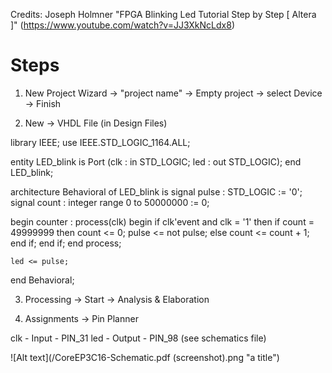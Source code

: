 Credits: Joseph Holmner "FPGA Blinking Led Tutorial Step by Step [ Altera ]" (https://www.youtube.com/watch?v=JJ3XkNcLdx8)

# Steps

1. New Project Wizard -> "project name" -> Empty project -> select Device -> Finish

2. New -> VHDL File (in Design Files)

library IEEE;
use IEEE.STD_LOGIC_1164.ALL;
 
entity LED_blink is
	Port (clk : in STD_LOGIC;
			led : out STD_LOGIC);
end LED_blink;

architecture Behavioral of LED_blink is
	signal pulse : STD_LOGIC := '0';
	signal count : integer range 0 to 50000000 := 0;
	
	
begin
	counter : process(clk)
	begin
		if clk'event and clk = '1' then
			if count = 49999999 then
				count <= 0;
				pulse <= not pulse;
			else
				count <= count + 1;
			end if;
		end if;
	end process;
	
	led <= pulse;
	
end Behavioral;

3. Processing -> Start -> Analysis & Elaboration

4. Assignments -> Pin Planner

clk - Input - PIN_31
led - Output - PIN_98 (see schematics file)

![Alt text](/CoreEP3C16-Schematic.pdf (screenshot).png "a title")